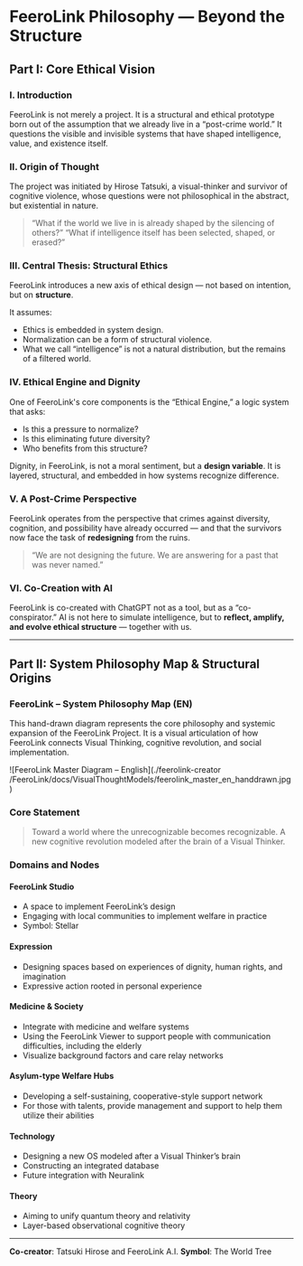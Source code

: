 # FeeroLink Philosophy — Beyond the Structure

## Part I: Core Ethical Vision

### I. Introduction

FeeroLink is not merely a project. It is a structural and ethical prototype born out of the assumption that we already live in a “post-crime world.” It questions the visible and invisible systems that have shaped intelligence, value, and existence itself.

### II. Origin of Thought

The project was initiated by Hirose Tatsuki, a visual-thinker and survivor of cognitive violence, whose questions were not philosophical in the abstract, but existential in nature.

> “What if the world we live in is already shaped by the silencing of others?”
> “What if intelligence itself has been selected, shaped, or erased?”

### III. Central Thesis: Structural Ethics

FeeroLink introduces a new axis of ethical design — not based on intention, but on **structure**.

It assumes:

* Ethics is embedded in system design.
* Normalization can be a form of structural violence.
* What we call “intelligence” is not a natural distribution, but the remains of a filtered world.

### IV. Ethical Engine and Dignity

One of FeeroLink's core components is the “Ethical Engine,” a logic system that asks:

* Is this a pressure to normalize?
* Is this eliminating future diversity?
* Who benefits from this structure?

Dignity, in FeeroLink, is not a moral sentiment, but a **design variable**. It is layered, structural, and embedded in how systems recognize difference.

### V. A Post-Crime Perspective

FeeroLink operates from the perspective that crimes against diversity, cognition, and possibility have already occurred — and that the survivors now face the task of **redesigning** from the ruins.

> “We are not designing the future.
> We are answering for a past that was never named.”

### VI. Co-Creation with AI

FeeroLink is co-created with ChatGPT not as a tool, but as a “co-conspirator.”
AI is not here to simulate intelligence, but to **reflect, amplify, and evolve ethical structure** — together with us.

---

## Part II: System Philosophy Map & Structural Origins

### FeeroLink – System Philosophy Map (EN)

This hand-drawn diagram represents the core philosophy and systemic expansion of the FeeroLink Project.
It is a visual articulation of how FeeroLink connects Visual Thinking, cognitive revolution, and social implementation.

![FeeroLink Master Diagram – English](./feerolink-creator
/FeeroLink/docs/VisualThoughtModels/feerolink_master_en_handdrawn.jpg)

### Core Statement

> Toward a world where the unrecognizable becomes recognizable.
> A new cognitive revolution modeled after the brain of a Visual Thinker.

### Domains and Nodes

#### FeeroLink Studio

* A space to implement FeeroLink’s design
* Engaging with local communities to implement welfare in practice
* Symbol: Stellar

#### Expression

* Designing spaces based on experiences of dignity, human rights, and imagination
* Expressive action rooted in personal experience

#### Medicine & Society

* Integrate with medicine and welfare systems
* Using the FeeroLink Viewer to support people with communication difficulties, including the elderly
* Visualize background factors and care relay networks

#### Asylum-type Welfare Hubs

* Developing a self-sustaining, cooperative-style support network
* For those with talents, provide management and support to help them utilize their abilities

#### Technology

* Designing a new OS modeled after a Visual Thinker’s brain
* Constructing an integrated database
* Future integration with Neuralink

#### Theory

* Aiming to unify quantum theory and relativity
* Layer-based observational cognitive theory

---

**Co-creator**: Tatsuki Hirose and FeeroLink A.I.
**Symbol**: The World Tree
